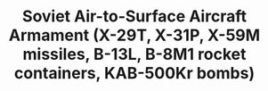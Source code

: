 ---
layout: product
title: "Soviet Air-to-Surface Aircraft Armament (X-29T, X-31P, X-59M missiles, B-13L, B-8M1 rocket containers, KAB-500Kr bombs)"
price: "TBA" 
desc: "N/A"
img_path: "/assets/img/ICM 72213.webp"
brand: "N/A"
available: false
special_offer: false
new: false
soon: false
cat: "010000"
subcat: "013600"
subsubcat: "0N/A"
sifra: "ICM 72213"
popular: false
---
